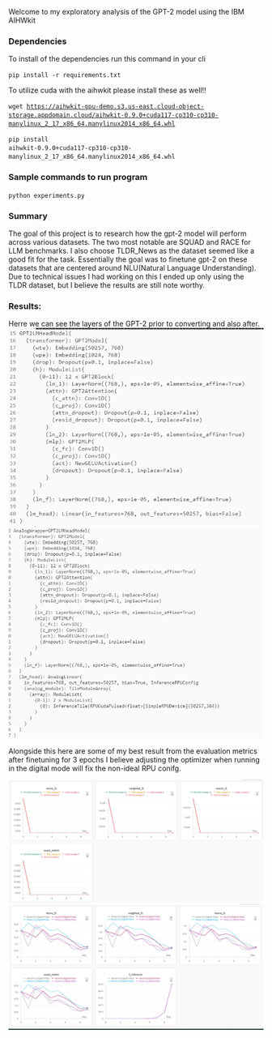 Welcome to my exploratory analysis of the GPT-2 model using the 
IBM AIHWkit 
### Dependencies ####
To install of the dependencies run this command in your cli

<code>pip install -r requirements.txt</code>

To utilize cuda with the aihwkit please install these as well!!

<code>wget https://aihwkit-gpu-demo.s3.us-east.cloud-object-storage.appdomain.cloud/aihwkit-0.9.0+cuda117-cp310-cp310-manylinux_2_17_x86_64.manylinux2014_x86_64.whl
</code>

<code>pip install aihwkit-0.9.0+cuda117-cp310-cp310-manylinux_2_17_x86_64.manylinux2014_x86_64.whl</code>

### Sample commands to run program ###

<code>python experiments.py </code>

### Summary ###
The goal of this project is to research how the gpt-2 model will perform
across various datasets. The two most notable are SQUAD and RACE for LLM
benchmarks. I also choose TLDR_News as the dataset seemed like a good fit for
the task. Essentially the goal was to finetune gpt-2 on these datasets that 
are centered around NLU(Natural Language Understanding). Due to technical issues I 
had working on this I ended up only using the TLDR dataset, but I believe the results are still note worthy.

### Results: ###
Herre we can see the layers of the GPT-2 prior to converting and also after.
![base-gpt](results/gpt-2_defaults.png)
![analog-gpt](results\gpt-2_analog_wrapping.png)

Alongside this here are some of my best result from the evaluation metrics after finetuning for 3 epochs
I believe adjusting the optimizer when running in the digital mode will fix the non-ideal RPU conifg.

![ideal](ideal_results.png)
![analog-gpt](results\non_ideal_results.png)
